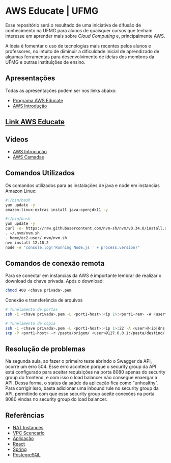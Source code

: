 # AWS Educate | UFMG

Esse repositório será o resultado de uma iniciativa de difusão de conhecimento na UFMG para alunos de quaisquer cursos que tenham interesse em aprender mais sobre _Cloud Computing_ e, principalmente AWS.

A ídeia é fomentar o uso de tecnologias mais recentes pelos alunos e professores, no intuíto de diminuir a dificuldade inicial de aprendizado de algumas ferramentas para desenvolvimento de ideias dos membros da UFMG e outras instituíções de ensino.

## Apresentações

Todas as apresentações podem ser nos links abaixo:

- [Programa AWS Educate](https://bit.ly/awseducate-ffr)
- [AWS Introdução](https://bit.ly/slide-aws-intro)

## [Link AWS Educate](https://bit.ly/aws-edu-ffr)

## Videos

- [AWS Introcução](https://bit.ly/ffr-aws-intro)
- [AWS Camadas](https://bit.ly/ffr-aws-3tiers)

## Comandos Utilizados

Os comandos utilizados para as instalações de java e node em instancias Amazon Linux:

```bash
#!/bin/bash
yum update -y
amazon-linux-extras install java-openjdk11 -y
```

```bash
#!/bin/bash
yum update -y
curl -o- https://raw.githubusercontent.com/nvm-sh/nvm/v0.34.0/install.sh | bash
. ~/.nvm/nvm.sh
. home/ec2-user/.nvm/nvm.sh
nvm install 12.18.2
node -e "console.log('Running Node.js ' + process.version)"
```

## Comandos de conexão remota

Para se conectar em instancias da AWS é importante lembrar de realizar o download da chave privada.
Após o download:

```bash
chmod 400 <chave privada>.pem
```

Conexão e transferência de arquivos

```bash
# Tunelamento de portas
ssh -i <chave privada>.pem -L <port1-host>:<ip 1>:<port1-rem> -A <user>@<ip|dns maquina remota>

# Tunelamento de cópia
ssh -i <chave privada>.pem -L <port1-host>:<ip 1>:22 -A <user>@<ip|dns maquina remota>
scp -P <port1-host> -r /pasta/origem/ <user>@127.0.0.1:/pasta/destino/
```

## Resolução de problemas

Na segunda aula, ao fazer o primeiro teste abrindo o Swagger da API, ocorre um erro 504.
Esse erro acontece porque o security group da API está configurado para aceitar requisições na
porta 8080 apenas do security group do frontend, e com isso o load balancer não consegue enxergar a API.
Dessa forma, o status da saúde da aplicação fica como "unhealthy".
Para corrigir isso, basta adicionar uma inbound rule no security group da API,
permitindo com que esse security group aceite conexões na porta 8080 vindas no security group
do load balancer.

## Referências

- [NAT Instances](https://docs.aws.amazon.com/vpc/latest/userguide/VPC_NAT_Instance.html)
- [VPC Scencario](https://docs.aws.amazon.com/vpc/latest/userguide/VPC_Scenario2.html)
- [Aplicação](https://www.devdiaries.net)
- [React](https://create-react-app.dev/)
- [Spring](https://start.spring.io/)
- [PostegreSQL](https://www.postgresql.org/)
